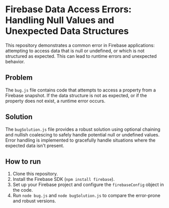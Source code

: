 # Firebase Data Access Errors: Handling Null Values and Unexpected Data Structures

This repository demonstrates a common error in Firebase applications: attempting to access data that is null or undefined, or which is not structured as expected. This can lead to runtime errors and unexpected behavior.

## Problem
The `bug.js` file contains code that attempts to access a property from a Firebase snapshot. If the data structure is not as expected, or if the property does not exist, a runtime error occurs.

## Solution
The `bugSolution.js` file provides a robust solution using optional chaining and nullish coalescing to safely handle potential null or undefined values.  Error handling is implemented to gracefully handle situations where the expected data isn't present.

## How to run
1.  Clone this repository.
2.  Install the Firebase SDK (`npm install firebase`).
3.  Set up your Firebase project and configure the `firebaseConfig` object in the code.
4. Run `node bug.js` and `node bugSolution.js` to compare the error-prone and robust versions.